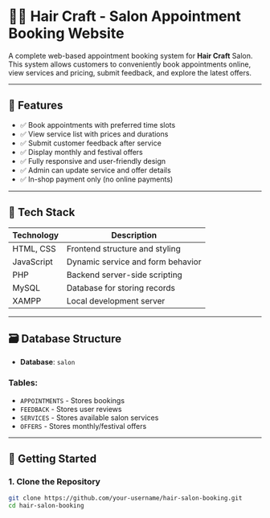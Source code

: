 # 💇‍♀️ Hair Craft - Salon Appointment Booking Website

A complete web-based appointment booking system for **Hair Craft** Salon. This system allows customers to conveniently book appointments online, view services and pricing, submit feedback, and explore the latest offers.

---

## 📌 Features

- ✅ Book appointments with preferred time slots
- ✅ View service list with prices and durations
- ✅ Submit customer feedback after service
- ✅ Display monthly and festival offers
- ✅ Fully responsive and user-friendly design
- ✅ Admin can update service and offer details
- ✅ In-shop payment only (no online payments)

---

## 🧰 Tech Stack

| Technology      | Description                          |
|----------------|--------------------------------------|
| HTML, CSS       | Frontend structure and styling        |
| JavaScript      | Dynamic service and form behavior     |
| PHP             | Backend server-side scripting         |
| MySQL           | Database for storing records          |
| XAMPP           | Local development server              |

---

## 🗃️ Database Structure

- **Database**: `salon`

### Tables:
- `APPOINTMENTS` - Stores bookings
- `FEEDBACK` - Stores user reviews
- `SERVICES` - Stores available salon services
- `OFFERS` - Stores monthly/festival offers

---

## 🚀 Getting Started

### 1. Clone the Repository

```bash
git clone https://github.com/your-username/hair-salon-booking.git
cd hair-salon-booking

